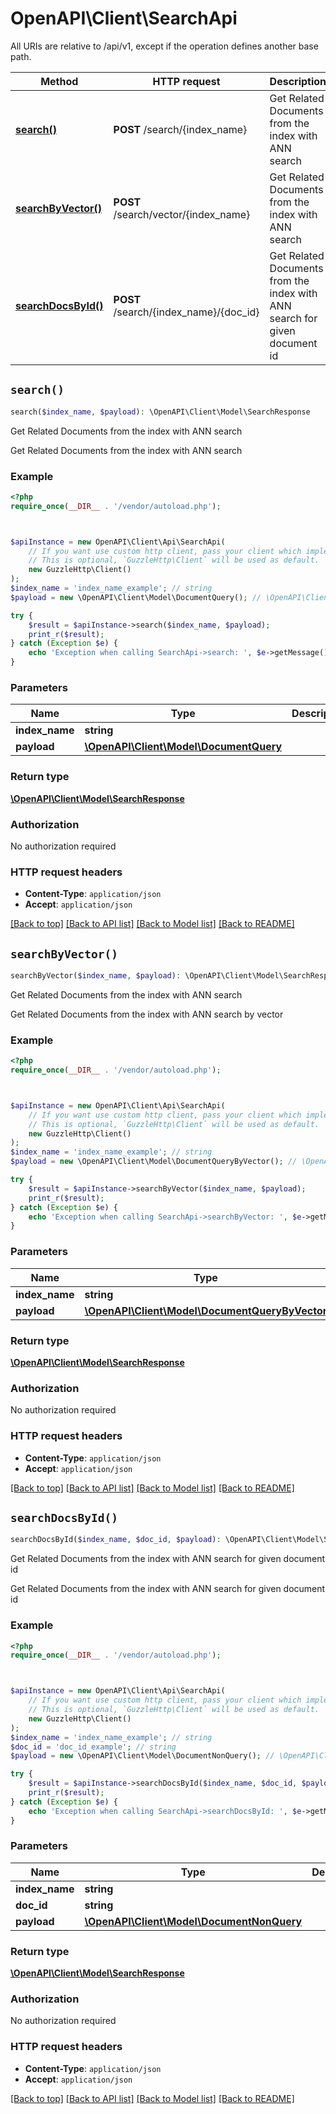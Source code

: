# OpenAPI\Client\SearchApi

All URIs are relative to /api/v1, except if the operation defines another base path.

| Method | HTTP request | Description |
| ------------- | ------------- | ------------- |
| [**search()**](SearchApi.md#search) | **POST** /search/{index_name} | Get Related Documents from the index with ANN search |
| [**searchByVector()**](SearchApi.md#searchByVector) | **POST** /search/vector/{index_name} | Get Related Documents from the index with ANN search |
| [**searchDocsById()**](SearchApi.md#searchDocsById) | **POST** /search/{index_name}/{doc_id} | Get Related Documents from the index with ANN search for given document id |


## `search()`

```php
search($index_name, $payload): \OpenAPI\Client\Model\SearchResponse
```

Get Related Documents from the index with ANN search

Get Related Documents from the index with ANN search

### Example

```php
<?php
require_once(__DIR__ . '/vendor/autoload.php');



$apiInstance = new OpenAPI\Client\Api\SearchApi(
    // If you want use custom http client, pass your client which implements `GuzzleHttp\ClientInterface`.
    // This is optional, `GuzzleHttp\Client` will be used as default.
    new GuzzleHttp\Client()
);
$index_name = 'index_name_example'; // string
$payload = new \OpenAPI\Client\Model\DocumentQuery(); // \OpenAPI\Client\Model\DocumentQuery

try {
    $result = $apiInstance->search($index_name, $payload);
    print_r($result);
} catch (Exception $e) {
    echo 'Exception when calling SearchApi->search: ', $e->getMessage(), PHP_EOL;
}
```

### Parameters

| Name | Type | Description  | Notes |
| ------------- | ------------- | ------------- | ------------- |
| **index_name** | **string**|  | |
| **payload** | [**\OpenAPI\Client\Model\DocumentQuery**](../Model/DocumentQuery.md)|  | |

### Return type

[**\OpenAPI\Client\Model\SearchResponse**](../Model/SearchResponse.md)

### Authorization

No authorization required

### HTTP request headers

- **Content-Type**: `application/json`
- **Accept**: `application/json`

[[Back to top]](#) [[Back to API list]](../../README.md#endpoints)
[[Back to Model list]](../../README.md#models)
[[Back to README]](../../README.md)

## `searchByVector()`

```php
searchByVector($index_name, $payload): \OpenAPI\Client\Model\SearchResponse
```

Get Related Documents from the index with ANN search

Get Related Documents from the index with ANN search by vector

### Example

```php
<?php
require_once(__DIR__ . '/vendor/autoload.php');



$apiInstance = new OpenAPI\Client\Api\SearchApi(
    // If you want use custom http client, pass your client which implements `GuzzleHttp\ClientInterface`.
    // This is optional, `GuzzleHttp\Client` will be used as default.
    new GuzzleHttp\Client()
);
$index_name = 'index_name_example'; // string
$payload = new \OpenAPI\Client\Model\DocumentQueryByVector(); // \OpenAPI\Client\Model\DocumentQueryByVector

try {
    $result = $apiInstance->searchByVector($index_name, $payload);
    print_r($result);
} catch (Exception $e) {
    echo 'Exception when calling SearchApi->searchByVector: ', $e->getMessage(), PHP_EOL;
}
```

### Parameters

| Name | Type | Description  | Notes |
| ------------- | ------------- | ------------- | ------------- |
| **index_name** | **string**|  | |
| **payload** | [**\OpenAPI\Client\Model\DocumentQueryByVector**](../Model/DocumentQueryByVector.md)|  | |

### Return type

[**\OpenAPI\Client\Model\SearchResponse**](../Model/SearchResponse.md)

### Authorization

No authorization required

### HTTP request headers

- **Content-Type**: `application/json`
- **Accept**: `application/json`

[[Back to top]](#) [[Back to API list]](../../README.md#endpoints)
[[Back to Model list]](../../README.md#models)
[[Back to README]](../../README.md)

## `searchDocsById()`

```php
searchDocsById($index_name, $doc_id, $payload): \OpenAPI\Client\Model\SearchResponse
```

Get Related Documents from the index with ANN search for given document id

Get Related Documents from the index with ANN search for given document id

### Example

```php
<?php
require_once(__DIR__ . '/vendor/autoload.php');



$apiInstance = new OpenAPI\Client\Api\SearchApi(
    // If you want use custom http client, pass your client which implements `GuzzleHttp\ClientInterface`.
    // This is optional, `GuzzleHttp\Client` will be used as default.
    new GuzzleHttp\Client()
);
$index_name = 'index_name_example'; // string
$doc_id = 'doc_id_example'; // string
$payload = new \OpenAPI\Client\Model\DocumentNonQuery(); // \OpenAPI\Client\Model\DocumentNonQuery

try {
    $result = $apiInstance->searchDocsById($index_name, $doc_id, $payload);
    print_r($result);
} catch (Exception $e) {
    echo 'Exception when calling SearchApi->searchDocsById: ', $e->getMessage(), PHP_EOL;
}
```

### Parameters

| Name | Type | Description  | Notes |
| ------------- | ------------- | ------------- | ------------- |
| **index_name** | **string**|  | |
| **doc_id** | **string**|  | |
| **payload** | [**\OpenAPI\Client\Model\DocumentNonQuery**](../Model/DocumentNonQuery.md)|  | |

### Return type

[**\OpenAPI\Client\Model\SearchResponse**](../Model/SearchResponse.md)

### Authorization

No authorization required

### HTTP request headers

- **Content-Type**: `application/json`
- **Accept**: `application/json`

[[Back to top]](#) [[Back to API list]](../../README.md#endpoints)
[[Back to Model list]](../../README.md#models)
[[Back to README]](../../README.md)
